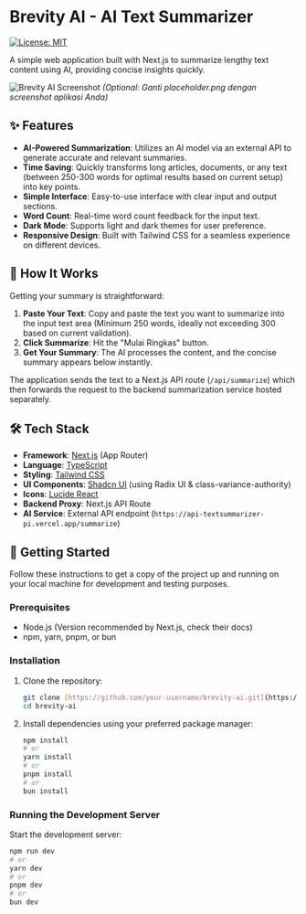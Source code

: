 # Brevity AI - AI Text Summarizer

[![License: MIT](https://img.shields.io/badge/License-MIT-blue.svg)](https://opensource.org/licenses/MIT)

A simple web application built with Next.js to summarize lengthy text content using AI, providing concise insights quickly.

![Brevity AI Screenshot](placeholder.png) 
*(Optional: Ganti placeholder.png dengan screenshot aplikasi Anda)*

## ✨ Features

* **AI-Powered Summarization**: Utilizes an AI model via an external API to generate accurate and relevant summaries.
* **Time Saving**: Quickly transforms long articles, documents, or any text (between 250-300 words for optimal results based on current setup) into key points.
* **Simple Interface**: Easy-to-use interface with clear input and output sections.
* **Word Count**: Real-time word count feedback for the input text.
* **Dark Mode**: Supports light and dark themes for user preference.
* **Responsive Design**: Built with Tailwind CSS for a seamless experience on different devices.

## 🤔 How It Works

Getting your summary is straightforward:

1.  **Paste Your Text**: Copy and paste the text you want to summarize into the input text area (Minimum 250 words, ideally not exceeding 300 based on current validation).
2.  **Click Summarize**: Hit the "Mulai Ringkas" button.
3.  **Get Your Summary**: The AI processes the content, and the concise summary appears below instantly.

The application sends the text to a Next.js API route (`/api/summarize`) which then forwards the request to the backend summarization service hosted separately.

## 🛠️ Tech Stack

* **Framework**: [Next.js](https://nextjs.org/) (App Router)
* **Language**: [TypeScript](https://www.typescriptlang.org/)
* **Styling**: [Tailwind CSS](https://tailwindcss.com/)
* **UI Components**: [Shadcn UI](https://ui.shadcn.com/) (using Radix UI & class-variance-authority)
* **Icons**: [Lucide React](https://lucide.dev/)
* **Backend Proxy**: Next.js API Route
* **AI Service**: External API endpoint (`https://api-textsummarizer-pi.vercel.app/summarize`)

## 🚀 Getting Started

Follow these instructions to get a copy of the project up and running on your local machine for development and testing purposes.

### Prerequisites

* Node.js (Version recommended by Next.js, check their docs)
* npm, yarn, pnpm, or bun

### Installation

1.  Clone the repository:
    ```bash
    git clone [https://github.com/your-username/brevity-ai.git](https://github.com/your-username/brevity-ai.git) 
    cd brevity-ai
    ```
2.  Install dependencies using your preferred package manager:
    ```bash
    npm install
    # or
    yarn install
    # or
    pnpm install
    # or
    bun install
    ```

### Running the Development Server

Start the development server:

```bash
npm run dev
# or
yarn dev
# or
pnpm dev
# or
bun dev
